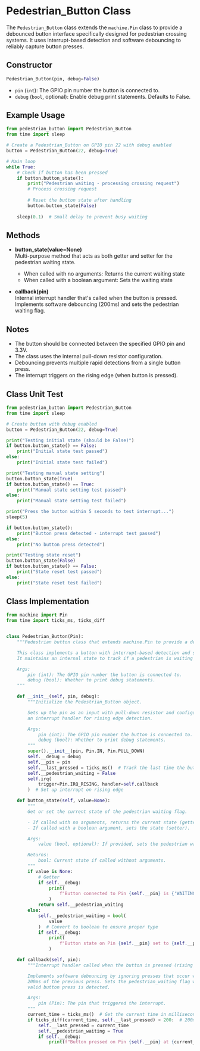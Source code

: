 # Pedestrian_Button Class

The `Pedestrian_Button` class extends the `machine.Pin` class to provide a debounced button interface specifically designed for pedestrian crossing systems. It uses interrupt-based detection and software debouncing to reliably capture button presses.

## Constructor

```python
Pedestrian_Button(pin, debug=False)
```
- `pin` (`int`): The GPIO pin number the button is connected to.
- `debug` (`bool`, optional): Enable debug print statements. Defaults to False.

## Example Usage

```python
from pedestrian_button import Pedestrian_Button
from time import sleep

# Create a Pedestrian_Button on GPIO pin 22 with debug enabled
button = Pedestrian_Button(22, debug=True)

# Main loop
while True:
    # Check if button has been pressed
    if button.button_state():
        print("Pedestrian waiting - processing crossing request")
        # Process crossing request
        
        # Reset the button state after handling
        button.button_state(False)
    
    sleep(0.1)  # Small delay to prevent busy waiting
```

## Methods

- **button_state(value=None)**  
  Multi-purpose method that acts as both getter and setter for the pedestrian waiting state.
  - When called with no arguments: Returns the current waiting state
  - When called with a boolean argument: Sets the waiting state
  
- **callback(pin)**  
  Internal interrupt handler that's called when the button is pressed.
  Implements software debouncing (200ms) and sets the pedestrian waiting flag.

## Notes

- The button should be connected between the specified GPIO pin and 3.3V.
- The class uses the internal pull-down resistor configuration.
- Debouncing prevents multiple rapid detections from a single button press.
- The interrupt triggers on the rising edge (when button is pressed).

## Class Unit Test

```python
from pedestrian_button import Pedestrian_Button
from time import sleep

# Create button with debug enabled
button = Pedestrian_Button(22, debug=True)

print("Testing initial state (should be False)")
if button.button_state() == False:
    print("Initial state test passed")
else:
    print("Initial state test failed")

print("Testing manual state setting")
button.button_state(True)
if button.button_state() == True:
    print("Manual state setting test passed")
else:
    print("Manual state setting test failed")

print("Press the button within 5 seconds to test interrupt...")
sleep(5)

if button.button_state():
    print("Button press detected - interrupt test passed")
else:
    print("No button press detected")

print("Testing state reset")
button.button_state(False)
if button.button_state() == False:
    print("State reset test passed")
else:
    print("State reset test failed")
```

## Class Implementation

```python
from machine import Pin
from time import ticks_ms, ticks_diff


class Pedestrian_Button(Pin):
    """Pedestrian button class that extends machine.Pin to provide a debounced button interface.

    This class implements a button with interrupt-based detection and software debouncing.
    It maintains an internal state to track if a pedestrian is waiting after a button press.

    Args:
        pin (int): The GPIO pin number the button is connected to.
        debug (bool): Whether to print debug statements.
    """

    def __init__(self, pin, debug):
        """Initialize the Pedestrian_Button object.

        Sets up the pin as an input with pull-down resistor and configures
        an interrupt handler for rising edge detection.

        Args:
            pin (int): The GPIO pin number the button is connected to.
            debug (bool): Whether to print debug statements.
        """
        super().__init__(pin, Pin.IN, Pin.PULL_DOWN)
        self.__debug = debug
        self.__pin = pin
        self.__last_pressed = ticks_ms()  # Track the last time the button was pressed
        self.__pedestrian_waiting = False
        self.irq(
            trigger=Pin.IRQ_RISING, handler=self.callback
        )  # Set up interrupt on rising edge

    def button_state(self, value=None):
        """
        Get or set the current state of the pedestrian waiting flag.

        - If called with no arguments, returns the current state (getter).
        - If called with a boolean argument, sets the state (setter).

        Args:
            value (bool, optional): If provided, sets the pedestrian waiting state.

        Returns:
            bool: Current state if called without arguments.
        """
        if value is None:
            # Getter
            if self.__debug:
                print(
                    f"Button connected to Pin {self.__pin} is {'WAITING' if self.__pedestrian_waiting else 'NOT WAITING'}"
                )
            return self.__pedestrian_waiting
        else:
            self.__pedestrian_waiting = bool(
                value
            )  # Convert to boolean to ensure proper type
            if self.__debug:
                print(
                    f"Button state on Pin {self.__pin} set to {self.__pedestrian_waiting}"
                )

    def callback(self, pin):
        """Interrupt handler called when the button is pressed (rising edge).

        Implements software debouncing by ignoring presses that occur within
        200ms of the previous press. Sets the pedestrian_waiting flag when a
        valid button press is detected.

        Args:
            pin (Pin): The pin that triggered the interrupt.
        """
        current_time = ticks_ms()  # Get the current time in milliseconds
        if ticks_diff(current_time, self.__last_pressed) > 200:  # 200ms debounce delay
            self.__last_pressed = current_time
            self.__pedestrian_waiting = True
            if self.__debug:
                print(f"Button pressed on Pin {self.__pin} at {current_time}ms")
```